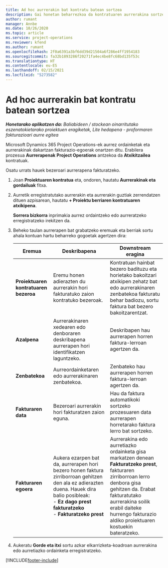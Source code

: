 ```yaml
---
title: Ad hoc aurrerakin bat kontratu batean sortzea
description: Gai honetan beharrezkoa da kontratuaren aurrerakina sortzeari buruzko informazioa.
author: rumant
manager: Annbe
ms.date: 10/26/2020
ms.topic: article
ms.service: project-operations
ms.reviewer: kfend
ms.author: rumant
ms.openlocfilehash: 2f0a6391a3bf6dd39d21504a6f286e4ff1954183
ms.sourcegitcommit: fa32b1893286f20271fa4ec4be8fc68bd135f53c
ms.translationtype: HT
ms.contentlocale: eu-ES
ms.lasthandoff: 02/15/2021
ms.locfileid: "5273582"
---
```

# <a name="creating-an-ad-hoc-advance-on-a-contract"></a>Ad hoc aurrerakin bat kontratu batean sortzea

_**Honetarako aplikatzen da:** Baliabideen / stockean oinarritutako eszenatokietarako proiektuen eragiketak, Lite hedapena - proformaren fakturazioari aurre egitea_

Microsoft Dynamics 365 Project Operations-ek aurrez ordainketak eta aurrerakinak dakartzan fakturazio-egoerak onartzen ditu. Erabilera prozesua **Aurrerapenak** **Project Operations** antzekoa da **Atxikitzailea** kontratuak. 

Osatu urrats hauek bezeroari aurrerapena fakturatzeko.

1. Joan **Proiektuaren kontratua** eta, ondoren, hautatu **Aurrerakinak eta gordailuak** fitxa.
2. Aurretik erregistratutako aurrerakin eta aurrerakin guztiak zerrendatzen dituen azpisarean, hautatu **+ Proiektu berriaren kontratuaren atxikipena**. 

    **Sorrera bizkorra** inprimakia aurrez ordaintzeko edo aurreratzeko erregistratzeko irekitzen da.
    
3. Beheko taulan aurrerapen bat grabatzeko eremuak eta berriak sortu ahala kontuan hartu beharreko gogoetak agertzen dira:

    | Eremua | Deskribapena | Downstream eragina |
    | --- | --- | --- |
    | **Proiektuaren kontratuaren bezeroa** | Eremu honen adierazten du aurrerakin hori fakturatuko zaion kontratuko bezeroak. | Kontratuan hainbat bezero badituzu eta horietako bakoitzari atxikipen zehatz bat edo aurrerakinaren zenbatekoa fakturatu behar badiozu, sortu faktura bat bezero bakoitzarentzat. |
    | **Azalpena** | Aurrerakinaren xedearen edo denboraren deskribapena aurrerapen hori identifikatzen laguntzeko. | Deskribapen hau aurrerapen horren faktura-lerroan agertzen da. |
    | **Zenbatekoa** | Aurreordainketaren edo aurrerakinaren zenbatekoa. | Zenbateko hau aurrerapen horren faktura-lerroan agertzen da. |
    | **Fakturaren data** | Bezeroari aurrerakin hori fakturatzen zaion eguna. | Hau da faktura automatikoki sortzeko prozesuaren data aurrerapen horretarako faktura lerro bat sortzeko. |
    | **Fakturaren egoera** | Aukera ezarpen bat da, aurrerapen hori bezero honen faktura zirriborroan gehitzen den ala ez adierazten duena. Hauek dira balio posibleak:</br>- **Ez dago prest fakturatzeko**</br>- **Fakturatzeko prest** | Aurrerakina edo aurretiazko ordainketa gisa markatzen denean **Fakturatzeko prest**, fakturaren zirriborroan lerro denbora gisa gehitzen da. Erabat fakturatutako aurrerakina soilik erabil daiteke hurrengo fakturazio aldiko proiektuaren kostuekin bateratzeko. |

4. Aukeratu **Gorde eta itxi** sortu azkar elkarrizketa-koadroan aurrerakina edo aurretiazko ordainketa erregistratzeko.


[!INCLUDE[footer-include](../../includes/footer-banner.md)]